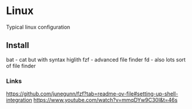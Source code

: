 # Linux
Typical linux configuration


## Install
bat  - cat but with syntax higlith
fzf  - advanced file finder
fd   - also lots sort of file finder

### Links
https://github.com/junegunn/fzf?tab=readme-ov-file#setting-up-shell-integration
https://www.youtube.com/watch?v=mmqDYw9C30I&t=46s
